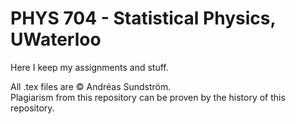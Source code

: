 # PHYS 704 - Statistical Physics, UWaterloo

Here I keep my assignments and stuff.

All .tex files are © Andréas Sundström.  
Plagiarism from this repository can be proven by the history of this repository.